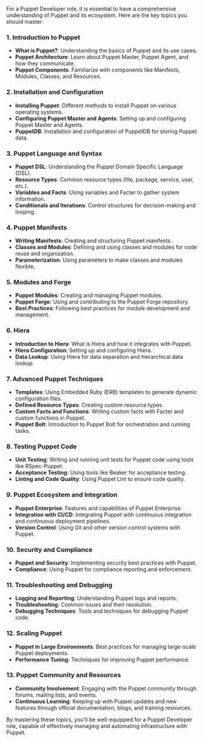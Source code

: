 For a Puppet Developer role, it is essential to have a comprehensive understanding of Puppet and its ecosystem. Here are the key topics you should master:

### 1. **Introduction to Puppet**
- **What is Puppet?**: Understanding the basics of Puppet and its use cases.
- **Puppet Architecture**: Learn about Puppet Master, Puppet Agent, and how they communicate.
- **Puppet Components**: Familiarize with components like Manifests, Modules, Classes, and Resources.

### 2. **Installation and Configuration**
- **Installing Puppet**: Different methods to install Puppet on various operating systems.
- **Configuring Puppet Master and Agents**: Setting up and configuring Puppet Master and Agents.
- **PuppetDB**: Installation and configuration of PuppetDB for storing Puppet data.

### 3. **Puppet Language and Syntax**
- **Puppet DSL**: Understanding the Puppet Domain Specific Language (DSL).
- **Resource Types**: Common resource types (file, package, service, user, etc.).
- **Variables and Facts**: Using variables and Facter to gather system information.
- **Conditionals and Iterations**: Control structures for decision-making and looping.

### 4. **Puppet Manifests**
- **Writing Manifests**: Creating and structuring Puppet manifests.
- **Classes and Modules**: Defining and using classes and modules for code reuse and organization.
- **Parameterization**: Using parameters to make classes and modules flexible.

### 5. **Modules and Forge**
- **Puppet Modules**: Creating and managing Puppet modules.
- **Puppet Forge**: Using and contributing to the Puppet Forge repository.
- **Best Practices**: Following best practices for module development and management.

### 6. **Hiera**
- **Introduction to Hiera**: What is Hiera and how it integrates with Puppet.
- **Hiera Configuration**: Setting up and configuring Hiera.
- **Data Lookup**: Using Hiera for data separation and hierarchical data lookup.

### 7. **Advanced Puppet Techniques**
- **Templates**: Using Embedded Ruby (ERB) templates to generate dynamic configuration files.
- **Defined Resource Types**: Creating custom resource types.
- **Custom Facts and Functions**: Writing custom facts with Facter and custom functions in Puppet.
- **Puppet Bolt**: Introduction to Puppet Bolt for orchestration and running tasks.

### 8. **Testing Puppet Code**
- **Unit Testing**: Writing and running unit tests for Puppet code using tools like RSpec-Puppet.
- **Acceptance Testing**: Using tools like Beaker for acceptance testing.
- **Linting and Code Quality**: Using Puppet Lint to ensure code quality.

### 9. **Puppet Ecosystem and Integration**
- **Puppet Enterprise**: Features and capabilities of Puppet Enterprise.
- **Integration with CI/CD**: Integrating Puppet with continuous integration and continuous deployment pipelines.
- **Version Control**: Using Git and other version control systems with Puppet.

### 10. **Security and Compliance**
- **Puppet and Security**: Implementing security best practices with Puppet.
- **Compliance**: Using Puppet for compliance reporting and enforcement.

### 11. **Troubleshooting and Debugging**
- **Logging and Reporting**: Understanding Puppet logs and reports.
- **Troubleshooting**: Common issues and their resolution.
- **Debugging Techniques**: Tools and techniques for debugging Puppet code.

### 12. **Scaling Puppet**
- **Puppet in Large Environments**: Best practices for managing large-scale Puppet deployments.
- **Performance Tuning**: Techniques for improving Puppet performance.

### 13. **Puppet Community and Resources**
- **Community Involvement**: Engaging with the Puppet community through forums, mailing lists, and events.
- **Continuous Learning**: Keeping up with Puppet updates and new features through official documentation, blogs, and training resources.

By mastering these topics, you'll be well-equipped for a Puppet Developer role, capable of effectively managing and automating infrastructure with Puppet.
